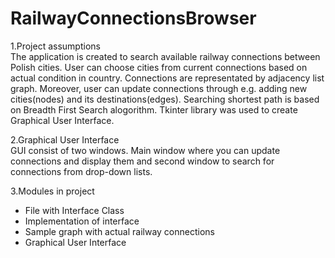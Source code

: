 # RailwayConnectionsBrowser  

1.Project assumptions  
The application is created to search available railway connections between Polish cities. User can choose cities from current connections based on
actual condition in country. Connections are representated by adjacency list graph. Moreover, user can update connections through e.g. adding new cities(nodes) and its destinations(edges). Searching shortest path is based on Breadth First Search alogorithm. Tkinter library was used to create 
Graphical User Interface.

2.Graphical User Interface  
GUI consist of two windows. Main window where you can update connections and display them and second window to search for connections from
drop-down lists.

3.Modules in project  
* File with Interface Class  
* Implementation of interface  
* Sample graph with actual railway connections  
* Graphical User Interface  
